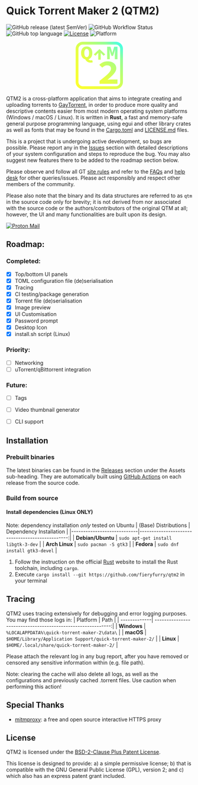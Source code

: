 # Quick Torrent Maker 2 (QTM2)

![GitHub release (latest SemVer)](https://img.shields.io/github/v/release/fieryfurry/qtm2)
![GitHub Workflow Status](https://img.shields.io/github/actions/workflow/status/fieryfurry/qtm2/rust.yml?logo=github)
![GitHub top language](https://img.shields.io/github/languages/top/fieryfurry/qtm2?color=orange&logo=rust&logoColor=orange)
[![License](https://img.shields.io/badge/license-BSD--2--Clause%20Plus%20Patent-green)](https://spdx.org/licenses/BSD-2-Clause-Patent.html)
![Platform](https://img.shields.io/badge/platform-windows%20%7C%20macos%20%7C%20linux-lightgrey)

<p align="center">
<img alt="qtm2 icon" width="128" height="128" src="res/qtm2.svg">
</p>

QTM2 is a cross-platform application that aims to integrate creating and uploading torrents to [GayTorrent](https://www.gaytor.rent/), in order to produce more quality and descriptive contents easier from most modern operating system platforms (Windows / macOS / Linux). It is written in **Rust**, a fast and memory-safe general purpose programming language, using egui and other library crates as well as fonts that may be found in the [Cargo.toml](Cargo.toml) and [LICENSE.md](LICENSE.md) files.

This is a project that is undergoing active development, so bugs are possible. Please report any in the [Issues](https://github.com/fieryfurry/qtm2/issues) section with detailed descriptions of your system configuration and steps to reproduce the bug. You may also suggest new features there to be added to the roadmap section below. 

Please observe and follow all GT [site rules](https://www.gaytor.rent/rules.php) and refer to the [FAQs](https://www.gaytor.rent/faq.php) and [help desk](https://www.gaytor.rent/helpdesk.php) for other queries/issues. Please act responsibly and respect other members of the community.

Please also note that the binary and its data structures are referred to as `qtm` in the source code only for brevity; it is not derived from nor associated with the source code or the authors/contributors of the original QTM at all; however, the UI and many functionalities are built upon its design.

[![Proton Mail](https://img.shields.io/badge/ProtonMail-8B89CC?style=for-the-badge&logo=protonmail&logoColor=white)](mailto:fiery.furry@proton.me)

## Roadmap:

### Completed:
- [x] Top/bottom UI panels
- [x] TOML configuration file (de)serialisation
- [x] Tracing
- [x] CI testing/package generation
- [x] Torrent file (de)serialisation
- [x] Image preview
- [x] UI Customisation
- [x] Password prompt
- [x] Desktop Icon
- [x] install.sh script (Linux)

### Priority:
- [ ] Networking
- [ ] uTorrent/qBittorrent integration

### Future:
- [ ] Tags
- [ ] Video thumbnail generator
- [ ] CLI support


## Installation
### Prebuilt binaries
The latest binaries can be found in the [Releases](https://github.com/fieryfurry/qtm2/releases) section under the Assets sub-heading. They are automatically built using [GitHub Actions](https://github.com/fieryfurry/qtm2/actions/workflows/release.yml) on each release from the source code.

### Build from source
#### Install dependencies (Linux ONLY)
Note: dependency installation _only_ tested on Ubuntu
| (Base) Distributions       | Dependency Installation                         |
|----------------------------|------------------------------------------------:|
| **Debian/Ubuntu**          | `sudo apt-get install libgtk-3-dev`             |
| **Arch Linux**             | `sudo pacman -S gtk3`                           |
| **Fedora**                 | `sudo dnf install gtk3-devel`                   |

1. Follow the instruction on the official [Rust](https://www.rust-lang.org/tools/install) website to install the Rust toolchain, including `cargo`.
2. Execute `cargo install --git https://github.com/fieryfurry/qtm2` in your terminal

## Tracing
QTM2 uses tracing extensively for debugging and error logging purposes. You may find those logs in:
| Platform     | Path                                                        |
| -------------| -----------------------------------------------------------:|
| **Windows**  | `%LOCALAPPDATA%\quick-torrent-maker-2\data\`                |
| **macOS**    | `$HOME/Library/Application Support/quick-torrent-maker-2/`  |
| **Linux**    | `$HOME/.local/share/quick-torrent-maker-2/`                 |

Please attach the relevant log in any bug report, after you have removed or censored any sensitive information within (e.g. file path). 

Note: clearing the cache will also delete all logs, as well as the configurations and previously cached .torrent files. Use caution when performing this action!

## Special Thanks
- [mitmproxy](https://mitmproxy.org/): a free and open source interactive HTTPS proxy


## License
QTM2 is licensed under the [BSD-2-Clause Plus Patent License](https://spdx.org/licenses/BSD-2-Clause-Patent.html). 

This license is designed to provide: a) a simple permissive license; b) that is compatible with the GNU General Public License (GPL), version 2; and c) which also has an express patent grant included. 
